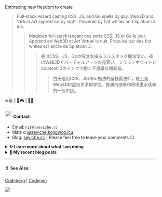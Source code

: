Embracing new freedom to create

> Full-stack wizard casting CSS, JS, and Go spells by day. Web3D and Virtual Art apprentice by night. Powered by flat whites and Splatoon 3 ink.
>> Magicien full-stack lançant des sorts CSS, JS et Go le jour. Apprenti en Web3D et Art Virtuel la nuit. Propulsé par des flat whites et l'encre de Splatoon 3.
>>> 昼はCSS、JS、Goの呪文を操るフルスタック魔法使い。夜はWeb3Dとバーチャルアートの見習い。フラットホワイトとSplatoon 3のインクで動く不思議な開発者。
>>>> 白天是用CSS、JS和Go施法的全栈魔法师，晚上是Web3D和虚拟艺术的学徒。靠澳白咖啡和喷喷墨水续命的一般市民。

☕💻 | 🦑🎮 | 🎨🌐


####  <img src="https://cdn.discordapp.com/emojis/491270848032800768.png?size=128" style="width:24px;"> Contact  

- Email: `hi[@]seviche.cc`
- Matrix: [@seviche:kongwoo.icu](https://matrix.to/#/@seviche:kongwoo.icu)
- Blog: [seviche.cc](https://seviche.cc) 
  ( Please feel free to leave your comments :D 


<details>
  <summary><b> ✨ Learn more about what I am doing</b>
  </summary>


  
#### 👷 What I'm currently working on

- [Sevichecc/Hugo-theme-bear](https://github.com/Sevichecc/Hugo-theme-bear) -  (1 month ago)
- [raycast/extensions](https://github.com/raycast/extensions) - Everything you need to extend Raycast. (1 month ago)
- [unovue/inspira-ui](https://github.com/unovue/inspira-ui) - Build beautiful website using Vue &amp; Nuxt. (1 month ago)
- [Sevichecc/devSite](https://github.com/Sevichecc/devSite) -  (1 month ago)
- [runyutech/rainyun-doc](https://github.com/runyutech/rainyun-doc) - 📚 雨云百科的源码，欢迎发起PR，一起来编写吧！ (2 months ago)
  <br>
#### 🌱 My latest projects

- [Sevichecc/calendar-heatmap](https://github.com/Sevichecc/calendar-heatmap) - 
- [Sevichecc/fish-french-greeting](https://github.com/Sevichecc/fish-french-greeting) - Greets user with French word of the day from Transparent Language API and random kaomoji.
- [Sevichecc/meow-one-page-resume](https://github.com/Sevichecc/meow-one-page-resume) - A cat-powered one-page resume template 🐱
- [Sevichecc/miniflux-js](https://github.com/Sevichecc/miniflux-js) - Unofficial JavaScript SDK for Miniflux.
- [Sevichecc/games101](https://github.com/Sevichecc/games101) - 
  

#### 🔨 My recent Pull Requests


- [Fix the `mastodon` extension](https://github.com/raycast/extensions/pull/18407) on [raycast/extensions](https://github.com/raycast/extensions) (1 month ago)
- [Fix bun CLI](https://github.com/unovue/inspira-ui/pull/173) on [unovue/inspira-ui](https://github.com/unovue/inspira-ui) (1 month ago)
- [Update about.md](https://github.com/bambooom/bambooom.github.io/pull/28) on [bambooom/bambooom.github.io](https://github.com/bambooom/bambooom.github.io) (4 months ago)
- [Update friends.md](https://github.com/LitoMore/litomore.me/pull/1) on [LitoMore/litomore.me](https://github.com/LitoMore/litomore.me) (4 months ago)
- [Update friends.ts](https://github.com/kwaa/blog/pull/4) on [kwaa/blog](https://github.com/kwaa/blog) (4 months ago)


#### 🔭 Latest releases I've contributed to


- [miniflux/v2](https://github.com/miniflux/v2) ([2.2.8](https://github.com/miniflux/v2/releases/tag/2.2.8), 2 weeks ago) - Minimalist and opinionated feed reader
- [Sevichecc/miniflux-js](https://github.com/Sevichecc/miniflux-js) ([v0.0.6](https://github.com/Sevichecc/miniflux-js/releases/tag/v0.0.6), 4 months ago) - Unofficial JavaScript SDK for Miniflux.

</details>


<details>
  <summary><b> 📜 My recent blog posts</b></summary>
  <br/>


- [在DuckDuckGo和Google搜索结果中屏蔽CSDN](https://sevic.me/2025-04-08) (1 month ago)
- [我在看什么 · 2024年3月 - 2025年3月](https://sevic.me/2025-03-22-reading) (1 month ago)
- [Git使用随记](https://sevic.me/2024-10-28-git) (6 months ago)
- [为Obsidian添加仿真荧光笔高亮样式](https://sevic.me/2024-10-14-obsidian-highlight) (6 months ago)
- [使用 Obsidian 三年之后的设置 （外观篇）](https://sevic.me/2024-09-14-obsidian-apperance) (7 months ago)
</details>


---

####  🖇️ See Also:
[Codeberg](https://codeberg.org/Sevichecc) | [Codepen](https://codepen.io/sevichee)

![](https://usc1.contabostorage.com/cc0b816231a841b1b0232d5ef0c6deb1:image/2024/10/c7426042aedbd9c96f12f1c2a0b51ed4.PNG)
